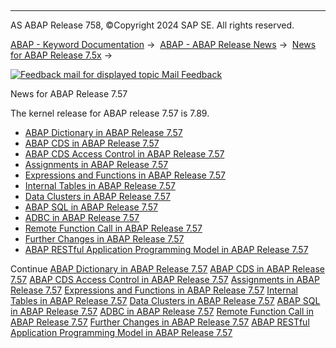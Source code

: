   

* * *

AS ABAP Release 758, ©Copyright 2024 SAP SE. All rights reserved.

[ABAP - Keyword Documentation](javascript:call_link\('abenabap.htm'\)) →  [ABAP - ABAP Release News](javascript:call_link\('abennews.htm'\)) →  [News for ABAP Release 7.5x](javascript:call_link\('abennews-75.htm'\)) → 

 [![](Mail.gif?object=Mail.gif "Feedback mail for displayed topic") Mail Feedback](mailto:f1_help@sap.com?subject=Feedback%20on%20ABAP%20Documentation&body=Document:%20News%20for%20ABAP%20Release%207.57%2C%20ABENNEWS-757%2C%20758%0D%0A%0D%0AError:%0D%0A%0D%0A%0D%0A%0D%0ASuggestion%20for%20improvement:)

News for ABAP Release 7.57

The kernel release for ABAP release 7.57 is 7.89.

-   [ABAP Dictionary in ABAP Release 7.57](javascript:call_link\('abennews-757-ddic.htm'\))
-   [ABAP CDS in ABAP Release 7.57](javascript:call_link\('abennews-757-abap_cds.htm'\))
-   [ABAP CDS Access Control in ABAP Release 7.57](javascript:call_link\('abennews-757-cds_access_control.htm'\))
-   [Assignments in ABAP Release 7.57](javascript:call_link\('abennews-757-assignments.htm'\))
-   [Expressions and Functions in ABAP Release 7.57](javascript:call_link\('abennews-757-expressions.htm'\))
-   [Internal Tables in ABAP Release 7.57](javascript:call_link\('abennews-757-itab.htm'\))
-   [Data Clusters in ABAP Release 7.57](javascript:call_link\('abennews-757-data_cluster.htm'\))
-   [ABAP SQL in ABAP Release 7.57](javascript:call_link\('abennews-757-abap_sql.htm'\))
-   [ADBC in ABAP Release 7.57](javascript:call_link\('abennews-757-adbc.htm'\))
-   [Remote Function Call in ABAP Release 7.57](javascript:call_link\('abennews-757-rfc.htm'\))
-   [Further Changes in ABAP Release 7.57](javascript:call_link\('abennews-757-others.htm'\))
-   [ABAP RESTful Application Programming Model in ABAP Release 7.57](javascript:call_link\('abennews-757-restful.htm'\))

Continue
[ABAP Dictionary in ABAP Release 7.57](javascript:call_link\('abennews-757-ddic.htm'\))
[ABAP CDS in ABAP Release 7.57](javascript:call_link\('abennews-757-abap_cds.htm'\))
[ABAP CDS Access Control in ABAP Release 7.57](javascript:call_link\('abennews-757-cds_access_control.htm'\))
[Assignments in ABAP Release 7.57](javascript:call_link\('abennews-757-assignments.htm'\))
[Expressions and Functions in ABAP Release 7.57](javascript:call_link\('abennews-757-expressions.htm'\))
[Internal Tables in ABAP Release 7.57](javascript:call_link\('abennews-757-itab.htm'\))
[Data Clusters in ABAP Release 7.57](javascript:call_link\('abennews-757-data_cluster.htm'\))
[ABAP SQL in ABAP Release 7.57](javascript:call_link\('abennews-757-abap_sql.htm'\))
[ADBC in ABAP Release 7.57](javascript:call_link\('abennews-757-adbc.htm'\))
[Remote Function Call in ABAP Release 7.57](javascript:call_link\('abennews-757-rfc.htm'\))
[Further Changes in ABAP Release 7.57](javascript:call_link\('abennews-757-others.htm'\))
[ABAP RESTful Application Programming Model in ABAP Release 7.57](javascript:call_link\('abennews-757-restful.htm'\))